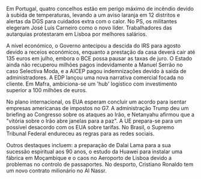 Em Portugal, quatro concelhos estão em perigo máximo de incêndio devido à subida de temperaturas, levando a um aviso laranja em 12 distritos e alertas da DGS para cuidados extra com o calor. No PS, os militantes elegeram José Luís Carneiro como o novo líder. Trabalhadores das autarquias protestaram em Lisboa por melhores salários.

A nível económico, o Governo antecipou a descida do IRS para agosto devido a receios económicos, enquanto a prestação da casa deverá cair até 135 euros em julho, embora o BCE possa pausar as taxas de juro. O Estado ainda não recuperou milhões pagos indevidamente a Manuel Serrão no caso Selectiva Moda, e a AICEP pagou indemnizações devido à saída de administradores. A EDP lançou uma nova narrativa comercial focada no cliente. Em Mafra, ambiciona-se um 'hub' logístico com investimento superior a 100 milhões de euros.

No plano internacional, os EUA esperam concluir um acordo para isentar empresas americanas de impostos no G7. A administração Trump deu um briefing ao Congresso sobre os ataques ao Irão, e Netanyahu afirmou que a "vitória sobre o Irão abre janelas para a paz". A UE prepara-se para um possível desacordo com os EUA sobre tarifas. No Brasil, o Supremo Tribunal Federal endureceu as regras para as redes sociais.

Outros destaques incluem: a preparação de Dalai Lama para a sua sucessão espiritual aos 90 anos, o estudo da Huawei para instalar uma fábrica em Moçambique e o caos no Aeroporto de Lisboa devido a problemas no controlo de passaportes. No desporto, Cristiano Ronaldo tem um novo contrato milionário no Al Nassr.